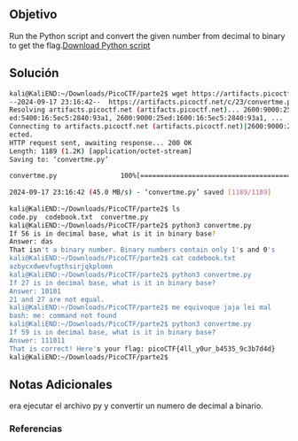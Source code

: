 ## Objetivo 
Run the Python script and convert the given number from decimal to binary to get the flag.[Download Python script](https://artifacts.picoctf.net/c/23/convertme.py)
## Solución  
```bash
kali@KaliEND:~/Downloads/PicoCTF/parte2$ wget https://artifacts.picoctf.net/c/23/convertme.py  
--2024-09-17 23:16:42--  https://artifacts.picoctf.net/c/23/convertme.py  
Resolving artifacts.picoctf.net (artifacts.picoctf.net)... 2600:9000:25ed:6800:16:5ec5:2840:93a1, 2600:9000:25  
ed:5400:16:5ec5:2840:93a1, 2600:9000:25ed:1600:16:5ec5:2840:93a1, ...  
Connecting to artifacts.picoctf.net (artifacts.picoctf.net)|2600:9000:25ed:6800:16:5ec5:2840:93a1|:443... conn  
ected.  
HTTP request sent, awaiting response... 200 OK  
Length: 1189 (1.2K) [application/octet-stream]  
Saving to: ‘convertme.py’  
  
convertme.py                100%[=========================================>]   1.16K  --.-KB/s    in 0s         
  
2024-09-17 23:16:42 (45.0 MB/s) - ‘convertme.py’ saved [1189/1189]  
  
kali@KaliEND:~/Downloads/PicoCTF/parte2$ ls  
code.py  codebook.txt  convertme.py  
kali@KaliEND:~/Downloads/PicoCTF/parte2$ python3 convertme.py    
If 56 is in decimal base, what is it in binary base?  
Answer: das  
That isn't a binary number. Binary numbers contain only 1's and 0's  
kali@KaliEND:~/Downloads/PicoCTF/parte2$ cat codebook.txt    
azbycxdwevfugthsirjqkplomn  
kali@KaliEND:~/Downloads/PicoCTF/parte2$ python3 convertme.py    
If 27 is in decimal base, what is it in binary base?  
Answer: 10101  
21 and 27 are not equal.  
kali@KaliEND:~/Downloads/PicoCTF/parte2$ me equivoque jaja lei mal  
bash: me: command not found  
kali@KaliEND:~/Downloads/PicoCTF/parte2$ python3 convertme.py    
If 59 is in decimal base, what is it in binary base?  
Answer: 111011  
That is correct! Here's your flag: picoCTF{4ll_y0ur_b4535_9c3b7d4d}  
kali@KaliEND:~/Downloads/PicoCTF/parte2$
```
## Notas Adicionales 
era ejecutar el archivo py y convertir un numero de decimal a binario.
### Referencias

